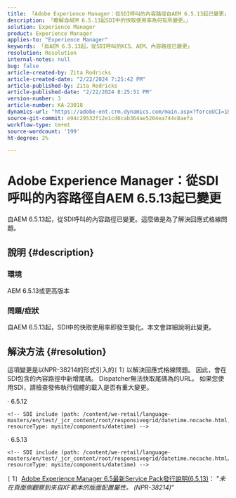 ```yaml
---
title: 「Adobe Experience Manager：從SDI呼叫的內容路徑自AEM 6.5.13起已變更」
description: 「瞭解自AEM 6.5.13起SDI中的快取使用率為何有所變更。」
solution: Experience Manager
product: Experience Manager
applies-to: "Experience Manager"
keywords: 「自AEM 6.5.13起，從SDI呼叫的KCS、AEM、內容路徑已變更」
resolution: Resolution
internal-notes: null
bug: false
article-created-by: Zita Rodricks
article-created-date: "2/22/2024 7:25:42 PM"
article-published-by: Zita Rodricks
article-published-date: "2/22/2024 8:25:51 PM"
version-number: 3
article-number: KA-23018
dynamics-url: "https://adobe-ent.crm.dynamics.com/main.aspx?forceUCI=1&pagetype=entityrecord&etn=knowledgearticle&id=64c15a26-b8d1-ee11-9079-6045bd0061cb"
source-git-commit: e94c29532f12e1cd6cab364ae5204ea744c8aefa
workflow-type: tm+mt
source-wordcount: '199'
ht-degree: 2%

---
```


# Adobe Experience Manager：從SDI呼叫的內容路徑自AEM 6.5.13起已變更


自AEM 6.5.13起，從SDI呼叫的內容路徑已變更。這麼做是為了解決回應式格線問題。

## 說明 {#description}


### <b>環境</b>

AEM 6.5.13或更高版本

### 問題/症狀

自AEM 6.5.13起，SDI中的快取使用率即發生變化。本文會詳細說明此變更。


## 解決方法 {#resolution}


這項變更是以NPR-38214的形式引入的`[` 1`]`  以解決回應式格線問題。 因此，會在SDI包含的內容路徑中新增尾碼。 Dispatcher無法快取尾碼為的URL。 如果您使用SDI，請檢查發佈執行個體的載入是否有重大變更。

· 6.5.12




```
<!-- SDI include (path: /content/we-retail/language-masters/en/test/_jcr_content/root/responsivegrid/datetime.nocache.html, resourceType: mysite/components/datetime) -->
```




· 6.5.13




```
<!-- SDI include (path: /content/we-retail/language-masters/en/test/_jcr_content/root/responsivegrid/datetime.nocache.html/mysite/components/datetime, resourceType: mysite/components/datetime) -->
```




`[` 1`]`  [Adobe Experience Manager 6.5最新Service Pack發行說明(6.5.13)](https://experienceleague.adobe.com/docs/experience-manager-65/content/release-notes/service-pack/6-5-13.html)： &quot;*未在頁面側觀察到來自XF範本的版面配置屬性。 (NPR-38214)*&quot;
